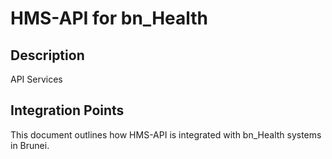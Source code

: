 # HMS-API for bn_Health

## Description

API Services

## Integration Points

This document outlines how HMS-API is integrated with bn_Health systems in Brunei.
